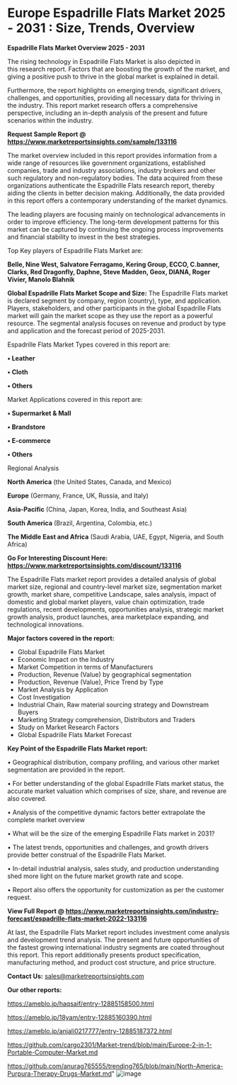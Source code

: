  # Europe Espadrille Flats Market 2025 - 2031 : Size, Trends, Overview

<Strong> Espadrille Flats Market Overview 2025 - 2031</strong>

The rising technology in Espadrille Flats Market is also depicted in this research report. Factors that are boosting the growth of the market, and giving a positive push to thrive in the global market is explained in detail.

Furthermore, the report highlights on emerging trends, significant drivers, challenges, and opportunities, providing all necessary data for thriving in the industry. This report market research offers a comprehensive perspective, including an in-depth analysis of the present and future scenarios within the industry.

<strong>Request Sample Report @ <a href=https://www.marketreportsinsights.com/sample/133116>https://www.marketreportsinsights.com/sample/133116</a></strong>

The market overview included in this report provides information from a wide range of resources like government organizations, established companies, trade and industry associations, industry brokers and other such regulatory and non-regulatory bodies. The data acquired from these organizations authenticate the Espadrille Flats research report, thereby aiding the clients in better decision making. Additionally, the data provided in this report offers a contemporary understanding of the market dynamics.

The leading players are focusing mainly on technological advancements in order to improve efficiency. The long-term development patterns for this market can be captured by continuing the ongoing process improvements and financial stability to invest in the best strategies.

Top Key players of Espadrille Flats Market are:

<strong>Belle, Nine West, Salvatore Ferragamo, Kering Group, ECCO, C.banner, Clarks, Red Dragonfly, Daphne, Steve Madden, Geox, DIANA, Roger Vivier, Manolo Blahnik</strong>

<strong><b>Global Espadrille Flats Market Scope and Size:</b></strong>
The Espadrille Flats market is declared segment by company, region (country), type, and application. Players, stakeholders, and other participants in the global Espadrille Flats market will gain the market scope as they use the report as a powerful resource. The segmental analysis focuses on revenue and product by type and application and the forecast period of 2025-2031.

Espadrille Flats Market Types covered in this report are:

<strong>• Leather

• Cloth

• Others</strong>

Market Applications covered in this report are:

<strong>• Supermarket & Mall

• Brandstore

• E-commerce

• Others</strong> 

Regional Analysis

<strong>North America</strong> (the United States, Canada, and Mexico)

<strong>Europe</strong> (Germany, France, UK, Russia, and Italy)

<strong>Asia-Pacific</strong> (China, Japan, Korea, India, and Southeast Asia)

<strong>South America</strong> (Brazil, Argentina, Colombia, etc.)

<strong>The Middle East and Africa</strong> (Saudi Arabia, UAE, Egypt, Nigeria, and South Africa)

<strong>Go For Interesting Discount Here: <a href=https://www.marketreportsinsights.com/discount/133116>https://www.marketreportsinsights.com/discount/133116</a></strong>

The Espadrille Flats market report provides a detailed analysis of global market size, regional and country-level market size, segmentation market growth, market share, competitive Landscape, sales analysis, impact of domestic and global market players, value chain optimization, trade regulations, recent developments, opportunities analysis, strategic market growth analysis, product launches, area marketplace expanding, and technological innovations.

<strong><b>Major factors covered in the report:</b></strong>
<ul>
  <li>Global Espadrille Flats Market </li>
  <li>Economic Impact on the Industry</li>
  <li>Market Competition in terms of Manufacturers</li>
  <li>Production, Revenue (Value) by geographical segmentation</li>
  <li>Production, Revenue (Value), Price Trend by Type</li>
  <li>Market Analysis by Application</li>
  <li>Cost Investigation</li>
  <li>Industrial Chain, Raw material sourcing strategy and Downstream Buyers</li>
  <li>Marketing Strategy comprehension, Distributors and Traders</li>
  <li>Study on Market Research Factors</li>
  <li>Global Espadrille Flats Market Forecast</li>
</ul>

<strong><b>Key Point of the Espadrille Flats Market report:</b></strong>

• Geographical distribution, company profiling, and various other market segmentation are provided in the report.

• For better understanding of the global Espadrille Flats market status, the accurate market valuation which comprises of size, share, and revenue are also covered.

• Analysis of the competitive dynamic factors better extrapolate the complete market overview

• What will be the size of the emerging Espadrille Flats market in 2031?

• The latest trends, opportunities and challenges, and growth drivers provide better construal of the Espadrille Flats Market.

• In-detail industrial analysis, sales study, and production understanding shed more light on the future market growth rate and scope.

• Report also offers the opportunity for customization as per the customer request.

<strong><b>View Full Report @ <a href=https://www.marketreportsinsights.com/industry-forecast/espadrille-flats-market-2022-133116>https://www.marketreportsinsights.com/industry-forecast/espadrille-flats-market-2022-133116</a></b></strong>


At last, the Espadrille Flats Market report includes investment come analysis and development trend analysis. The present and future opportunities of the fastest growing international industry segments are coated throughout this report. This report additionally presents product specification, manufacturing method, and product cost structure, and price structure.

<strong>Contact Us:</strong>
sales@marketreportsinsights.com

<strong>Our other reports:</strong>

<a href=https://ameblo.jp/haqsaif/entry-12885158500.html>https://ameblo.jp/haqsaif/entry-12885158500.html</a>

<a href=https://ameblo.jp/18yam/entry-12885160390.html>https://ameblo.jp/18yam/entry-12885160390.html</a>

<a href=https://ameblo.jp/anjali0217777/entry-12885187372.html>https://ameblo.jp/anjali0217777/entry-12885187372.html</a>

<a href=https://github.com/cargo2301/Market-trend/blob/main/Europe-2-in-1-Portable-Computer-Market.md>https://github.com/cargo2301/Market-trend/blob/main/Europe-2-in-1-Portable-Computer-Market.md</a>

<a href=https://github.com/anurag765555/trending765/blob/main/North-America-Purpura-Therapy-Drugs-Market.md>https://github.com/anurag765555/trending765/blob/main/North-America-Purpura-Therapy-Drugs-Market.md</a>"
![image](https://github.com/user-attachments/assets/c8fc74f7-162e-4360-b704-f28fc68285c5)


